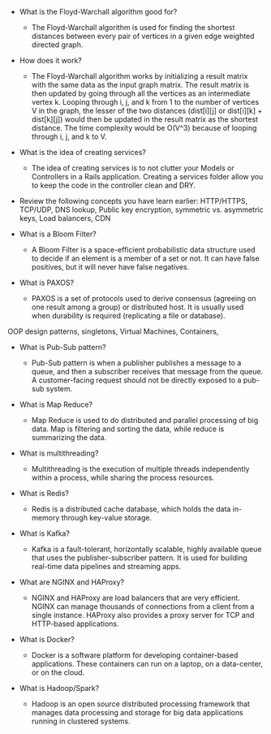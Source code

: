- What is the Floyd-Warchall algorithm good for?
  - The Floyd-Warchall algorithm is used for finding the shortest distances between every pair of vertices in a given edge weighted directed graph.


- How does it work?
  - The Floyd-Warchall algorithm works by initializing a result matrix with the same data as the input graph matrix. The result matrix is then updated by going through all the vertices as an intermediate vertex k. Looping through i, j, and k from 1 to the number of vertices V in the graph, the lesser of the two distances (dist[i][j] or dist[i][k] + dist[k][j]) would then be updated in the result matrix as the shortest distance. The time complexity would be O(V^3) because of looping through i, j, and k to V.


- What is the idea of creating services?
  - The idea of creating services is to not clutter your Models or Controllers in a Rails application. Creating a services folder allow you to keep the code in the controller clean and DRY.


- Review the following concepts you have learn earlier: HTTP/HTTPS, TCP/UDP, DNS lookup, Public key encryption, symmetric vs. asymmetric keys, Load balancers, CDN


- What is a Bloom Filter?
  - A Bloom Filter is a space-efficient probabilistic data structure used to decide if an element is a member of a set or not. It can have false positives, but it will never have false negatives.


- What is PAXOS?
  - PAXOS is a set of protocols used to derive consensus (agreeing on one result among a group) or distributed host. It is usually used when durability is required (replicating a file or database).


OOP design patterns, singletons, Virtual Machines, Containers,


- What is Pub-Sub pattern?
  - Pub-Sub pattern is when a publisher publishes a message to a queue, and then a subscriber receives that message from the queue. A customer-facing request should not be directly exposed to a pub-sub system.


- What is Map Reduce?
  - Map Reduce is used to do distributed and parallel processing of big data. Map is filtering and sorting the data, while reduce is summarizing the data.


- What is multithreading?
  - Multithreading is the execution of multiple threads independently within a process, while sharing the process resources.


- What is Redis?
  - Redis is a distributed cache database, which holds the data in-memory through key-value storage.


- What is Kafka?
  - Kafka is a fault-tolerant, horizontally scalable, highly available queue that uses the publisher-subscriber pattern. It is used for building real-time data pipelines and streaming apps.


- What are NGINX and HAProxy?
  - NGINX and HAProxy are load balancers that are very efficient. NGINX can manage thousands of connections from a client from a single instance. HAProxy also provides a proxy server for TCP and HTTP-based applications.


- What is Docker?
  - Docker is a software platform for developing container-based applications. These containers can run on a laptop, on a data-center, or on the cloud.


- What is Hadoop/Spark?
  - Hadoop is an open source distributed processing framework that manages data processing and storage for big data applications running in clustered systems.
